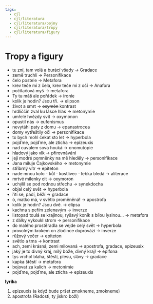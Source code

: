 ```yaml
---
tags:
  - cjl
  - cjl/literatura
  - cjl/literatura/pojmy
  - cjl/literatura/tropy
  - cjl/literatura/figury
---
```

# Tropy a figury

- tu zní, tam volá a burácí všady -> Gradace
- země truchlí -> Personifikace
- čelo postele -> Metafora
- krev teče mi z čela, krev teče mi z očí -> Anafora
- počítačová myš -> metafora
- Ty tu máš ale pořádek -> ironie
- kolik je hodin? Jsou tři. -> elipson
- život a smrt -> ~~oxymón~~ kontrast
- hrdliččin zval ku lásce hlas -> metonymie
- umřelé hvězdy svit -> oxymónon
- opustil nás -> eufenismus
- nevytáhl paty z domu -> epanastrocea
- domy vytřeštily oči -> personifikace
- to bych mohl čekat sto let -> hyperbola
- pojďme, pojďme, ale zticha -> epizeuxis
- nad ouvalem sova houká -> onomutopie
- hladový jako vlk -> přirovnávání
- její modré pomněnky na mě hleděly -> personifikace
- Jana miluje Čajkovského -> metonymie
- stříbrný vítr -> epiteton
- nade mnou kolo - kůl - kostlivec - lebka bledá -> aliterace
- mrtvé milenky cit -> oxymoron
- uchýlil se pod rodnou střechu -> synekdocha
- objal celý svět -> hyperbola
- řítí se, padí, běží -> gradace
- ó, matko má, v světlo proměněná! -> apostrofa
- kolik je hodin? Jsou dvě. -> elipsa
- kachna s peřím zelenavým -> inverze
- listopad toulá se krajinou, ryšavý koník s bílou lysinou... -> metafora
- z dálky vykoukl strom -> personifikace
- do malého prostěradla se vejde celý svět -> hyperbola
- provolným krokem on zločince doprovází -> inverze
- růžový večer -> epiteton
- světlo a tma -> kontrast
- ach, zemi krásná, zemi milovaná -> apostrofa, gradace, epizeusix
- jaký je to divný kraj, milý bože, divný kraj! -> epifona
- tys vrchol blaha, štěstí, plesu, slávy -> gradace
- kapka štěstí -> metafora
- bojovat za kalich -> metonimie
- pojďme, pojďme, ale zticha -> epizeuxis

**lyrika**
1. epizeuxis (a když bude pršet zmokneme, zmokneme)
2. apostrofa (Radosti, ty jiskro boží)